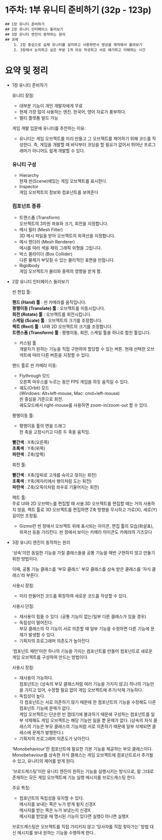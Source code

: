 # 1주차: 1부 유니티 준비하기 (32p - 123p)
    ## 1장 유니티 준비하기
    ## 2장 유니티 인터페이스 둘러보기
    ## 3장 유니티 엔진이 동작하는 원리
    ## 과제
        1. 2장 중심으로 실제 유니티를 설치하고 사용하면서 영상을 제작해서 올려보기
        2. 3장에서 논의하고 싶은 부분 1개 이상 작성하고 서로 얘기하고 이해하는 시간


# 요약 및 정리
- 1장 유니티 준비하기
	
	유니티 장점:
	- 대부분 기능이 개인 개발자에게 무료
	- 현제 가장 많이 사용하는 엔진. 한국어, 영어 자료가 풍부하다.
	- 멀티 플렛폼 빌드 가능

	게임 개발 입문에 유니티를 추천하는 이유:
	- 유니티는 게임 오브젝트를 미리 만들고 그 오브젝트를 제어하기 위해 코드를 작성한다. 즉, 게임을 개발할 때 바닥부터 코딩을 할 필요가 없어서 뛰어난 프로그래머가 아니어도 쉽게 개발할 수 있다.

	### 유니티 구성
	- Hierarchy\
		현재 씬(Scene)에있는 게임 오브젝트를 표시한다.
	- Inspector\
		게임 오브젝트의 정보와 컴포넌트를 보여준다

	### 컴포넌트 종류
	- 트랜스폼 (Transform)\
		오브젝트의 3차원 좌표와 크기, 회전을 지정합니다.
	- 메시 필터 (Mesh Filter)\
    	3D 메시 파일을 받아 오브젝트의 외곽선을 지정합니다.
	- 메시 렌더러 (Mesh Renderer)\
    	메시를 따라 색을 채워 그래픽 외형을 그립니다.
	- 박스 콜라이더 (Box Collider)\
    	다른 물체가 부딪칠 수 있는 물리적인 표면을 만듭니다.
	- Rigidbody\
    	게임 오브젝트가 물리와 중력의 영향을 받게 함.

- 2장 유니티 인터페이스 둘러보기

	씬 편집 툴:

	**핸드 (Hand) 툴** : 씬 카메라를 움직입니다.\
	**평행이동 (Translate) 툴** : 오브젝트를 이동시킵니다.\
	**회전 (Rotate) 툴** : 오브젝트를 회전시킵니다.\
	**스케일 (Scale) 툴** : 오브젝트의 크기를 조정합니다.\
	**렉트 (Rect) 툴** : UI와 2D 오브젝트의 크기를 조정합니다.\
	**트랜스폼 (Transform) 툴** : 평행이동, 회전, 스케일 툴을 하나로 합친 툴입니다.

	- 커스텀 툴\
		개발자가 원하는 기능을 직접 구현하여 할당할 수 있는 버튼. 현재 선택한 오브넥트에 따라 다른 버튼을 지정할 수 있다.


	핸드 툴로 씬 카메라 이동:
	- Flythrough 모드\
		오른쪽 마우스를 누르는 동안 FPS 게임을 하듯 움직일 수 있다.
	- 궤도(Orbit) 모드\
    	(Windows: Alt+left-mouse, Mac: cmd+left-mouse)\
		씬 중심을 기준으로 회전.\
		궤도모드에서 right-mouse를 사용하면 zoom-in/zoom-out 할 수 있다.


	평행이동 툴:
	- 평행이동 툴의 면을 드래그\
		한 축을 고정시키고 다른 두 축을 움직임.

	**빨간색** : X축(오른쪽)\
	**초록색** : Y축(위쪽)\
	**파란색** : Z축(앞쪽)

	회전 툴:

	**빨간색** : X축(앞뒤로 고개를 숙이고 젖히는 회전)\
	**초록색** : Y축(제자리에서 팽이처럼 도는 회전)\
	**파란색** : Z축(오뚝이처럼 좌우로 기울어지는 회전)

	랙트 툴:\
		주로 UI와 2D 오브텍느를 편집할 때 사용.3D 오브젝트를 편집할 때는 거의 사용하지 않음. 랙트 툴로 3D 오브젝트를 편집하면 Z축 방향을 무시하고 가로(X), 세로(Y) 길이만 조정됨.

	- Gizmo란 씬 창에서 오브젝트 위에 표시되는 아이콘, 편집 툴의 모습(화살표), 외곽선 등을 가리킨다. 씬 창에서 보이는 카메라 아이콘도 카메라의 기즈모다

- 3장 유니티 엔진이 동작하는 원리

	’상속'이란 동일한 기능을 가질 클래스들을 공통 기능을 매번 구현하지 않고 만둘기 위한 방법이다.

	이때, 공통 기능 클래스를 ‘부모 클래스' 부모 클래스를 상속 받은 클래스를 ‘자식 클래스’라 부른다.

	사용시 장점:
	- 미리 만들어진 코드를 확장하여 새로운 코드를 작성할 수 있다.

	사용시 단점:
	- 재사용이 힘들 수 있다. (공통 기능이 없는/일부 다른 클래스가 있을 경우)
	- 독립성이 떨어진다.\
		부모 클래스의 각 기능이 서로 의존할 때 일부 기능을 수정하면 다른 기능에 문제가 발생할 수 있다.
	- 기획자의 흐로그래머 의존도가 높아진다.

	‘컴포넌트 패턴’이란 하나의 기능을 가지는 컴포넌트를 만들어 컴포넌트로 새로운 게임 오브젝트를 구성하여 만드는 방법이다.

	사용시 장점:
	- 재사용이 가능하다.\
		컴포넌트는 (상속의 부모 클래스처럼 여러 기능을 가지지 않고) 하나의 기능만을 가지고 있어, 수정할 필요 없이 게임 오브젝트에 추가/삭제 가능하다.
	- 독립성이 높다.\
		각 컴포넌트는 서로 의존하기 않기 때문에 한 컴포넌트의 기능을 수정해도 다른 컴포넌트 기능에 문제가 앖다.\
		게임 오브젝트는 단순한 빈 껌데기에 불과하기 때문에 구성하는 컴포넌트를 일부 삭제해도 게임 오브젝트는 해당 기능만 잃을 뿐 문제가 없다. (상속의 자식 클래스의 기능은 부모 클래스의 기능처럼 서로 의존하기 때문에 일부 삭제되면 클래스에 문제가 발행한다.)
	- 기획자의 프로그래머 의존도가 낮아진다.

	‘Monobehaviour’란 컴포넌트에 필요한 기본 기능을 제공하는 부모 클래스이다. Monobehaviour를 상속한 자식 클래스는 게임 오브젝트에 컴포넌트로서 추가될 수 있고, 유니티의 제어를 받게 된다.

	‘브로드캐스팅’이란 유니티 엔진이 원하는 기능을 실행시키는 방식으로, 말 그대로 존재하는 모든 게임 오브젝트에 기능 실행 메시지를 브로드캐스팅 한다.

	주요 특징:
	- 컴포넌트의 독립성을 유지할 수 있다.\
    	메시지를 보내는 쪽은 누가 받게 될지 신경X\
    	메시지를 받는 쪽은 누가 보냈는지 신경X\
    	메시지를 받았을 때 명시된 기능이 있다면 실행O 아니면 실행X
    
    브로드캐스팅은 오브젝트를 직접 가리키지 않고 ‘당사자를 직접 찾아가는’ 방법 대신 메시지를 보내 원하는 기능을 수행하게 한다..
